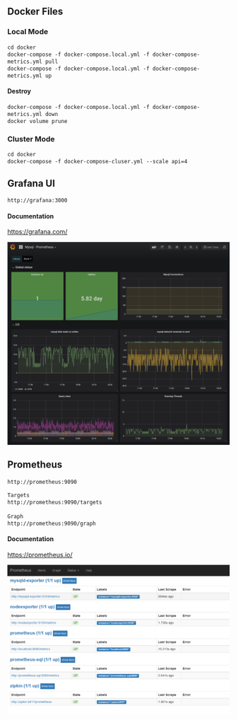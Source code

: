 ## Docker Files 

### Local Mode 
```
cd docker
docker-compose -f docker-compose.local.yml -f docker-compose-metrics.yml pull
docker-compose -f docker-compose.local.yml -f docker-compose-metrics.yml up
```

#### Destroy
```
docker-compose -f docker-compose.local.yml -f docker-compose-metrics.yml down
docker volume prune
```

### Cluster Mode
```
cd docker
docker-compose -f docker-compose-cluser.yml --scale api=4
```

## Grafana UI

```
http://grafana:3000
```

#### Documentation
https://grafana.com/


![](../assets/grafana.png)


## Prometheus

```
http://prometheus:9090
```
```
Targets
http://prometheus:9090/targets

Graph
http://prometheus:9090/graph

```
#### Documentation
https://prometheus.io/

![](../assets/prometheus.png)

